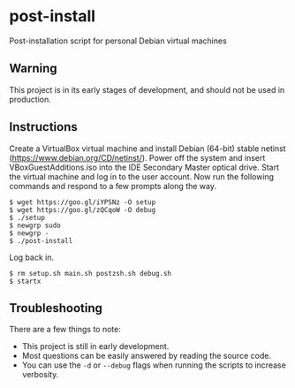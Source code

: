# post-install

Post-installation script for personal Debian virtual machines

## Warning

This project is in its early stages of development, and should not be used in production.

## Instructions

Create a VirtualBox virtual machine and install Debian (64-bit) stable netinst (https://www.debian.org/CD/netinst/). Power off the system and insert VBoxGuestAdditions.iso into the IDE Secondary Master optical drive. Start the virtual machine and log in to the user account. Now run the following commands and respond to a few prompts along the way.
```
$ wget https://goo.gl/iYPSNz -O setup
$ wget https://goo.gl/zQCqoW -O debug
$ ./setup
$ newgrp sudo
$ newgrp -
$ ./post-install
```
Log back in.
```
$ rm setup.sh main.sh postzsh.sh debug.sh
$ startx
```

## Troubleshooting

There are a few things to note:

* This project is still in early development.
* Most questions can be easily answered by reading the source code.
* You can use the `-d` or `--debug` flags when running the scripts to increase verbosity.
